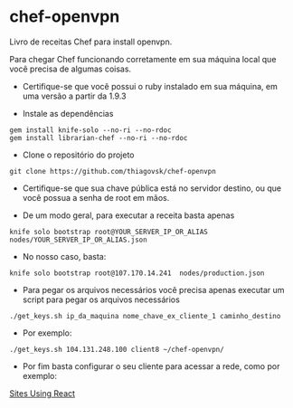 # chef-openvpn
Livro de receitas Chef para install openvpn.

Para chegar Chef funcionando corretamente em sua máquina local que você precisa de algumas coisas.

- Certifique-se que você possui o ruby instalado em sua máquina, em uma versão
a partir da 1.9.3

- Instale as dependências

```
gem install knife-solo --no-ri --no-rdoc
gem install librarian-chef --no-ri --no-rdoc
```

- Clone o repositório do projeto

```
git clone https://github.com/thiagovsk/chef-openvpn
```

- Certifique-se que sua chave pública está no servidor destino, ou que você
possua a senha de root em mãos.

- De um modo geral, para executar a receita basta apenas

```
knife solo bootstrap root@YOUR_SERVER_IP_OR_ALIAS nodes/YOUR_SERVER_IP_OR_ALIAS.json
```

- No nosso caso, basta:

```
knife solo bootstrap root@107.170.14.241  nodes/production.json
```

- Para pegar os arquivos necessários você precisa apenas executar um script
para pegar os arquivos necessários

```
./get_keys.sh ip_da_maquina nome_chave_ex_cliente_1 caminho_destino
```

- Por exemplo:

```
./get_keys.sh 104.131.248.100 client8 ~/chef-openvpn/
```

- Por fim basta configurar o seu cliente para acessar a rede, como por exemplo:

[Sites Using React](https://github.com/thiagovsk/chef-openvpn/wiki/Usando-a-Rede-VPN-no-seu-computador)
